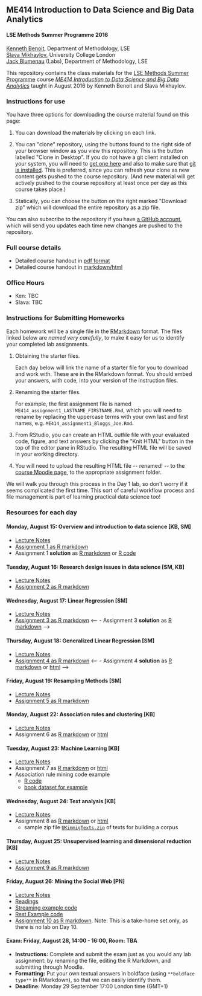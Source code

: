 ## ME414 Introduction to Data Science and Big Data Analytics ##


#### LSE Methods Summer Programme 2016

[Kenneth Benoit](kbenoit@lse.ac.uk), Department of Methodology, LSE  
[Slava Mikhaylov](s.mikhaylov@ucl.ac.uk), University College London  
[Jack Blumenau](J.Blumenau@lse.ac.uk) (Labs), Department of Methodology, LSE  

This repository contains the class materials for the [LSE Methods Summer Programme](http://www.lse.ac.uk/study/summerSchools/Methods/home.aspx) course [*ME414 Introduction to Data Science and Big Data Analytics*](http://www.lse.ac.uk/study/summerSchools/Methods/Quantitative/ME414.aspx) taught in August 2016 by Kenneth Benoit and Slava Mikhaylov.  

### Instructions for use ###

You have three options for downloading the course material found on this page:  

1.  You can download the materials by clicking on each link.  

2.  You can "clone" repository, using the buttons found to the right side of your browser window as you view this repository.  This is the button labelled "Clone in Desktop".  If you do not have a git client installed on your system, you will need to [get one here](https://git-scm.com/download/gui) and also to make sure that [git is installed](https://git-scm.com/downloads).  This is preferred, since you can refresh your clone as new content gets pushed to the course repository.  (And new material will get actively pushed to the course repository at least once per day as this course takes place.)

3.  Statically, you can choose the button on the right marked "Download zip" which will download the entire repository as a zip file.

You can also subscribe to the repository if you have [a GitHub account](https://github.com), which will send you updates each time new changes are pushed to the repository.

### Full course details ###

- Detailed course handout in [pdf format](handout/ME414Handout.pdf)
- Detailed course handout in [markdown/html](handout/ME414Handout.md)

### Office Hours ###

- Ken: TBC
- Slava: TBC


### Instructions for Submitting Homeworks ###

Each homework will be a single file in the [RMarkdown](https://goo.gl/ZqOwUe) format.  The files linked below are *named very carefully*, to make it easy for us to identify your completed lab assignments.  

1.  Obtaining the starter files.  

    Each day below will link the name of a starter file for you to download and work with.  These are in the RMarkdown format.  You should embed your answers, with code, into your version of the instruction files.

2.  Renaming the starter files.  
    
    For example, the first assignment file is named `ME414_assignment1_LASTNAME_FIRSTNAME.Rmd`, which you will need to rename by replacing the uppercase terms with your own last and first names, e.g.  `ME414_assignment1_Bloggs_Joe.Rmd`.
    
3.  From RStudio, you can create an HTML outfile file with your evaluated code, figure, and text answers by clicking the "Knit HTML" button in the top of the editor pane in RStudio.  The resulting HTML file will be saved in your working directory.

4.  You will need to upload the resulting HTML file -- renamed! -- to the [course Moodle page](https://shortcourses.lse.ac.uk/course/view.php?id=158), to the appropriate assignment folder.  

We will walk you through this process in the Day 1 lab, so don't worry if it seems complicated the first time.  This sort of careful workflow process and file management is part of learning practical data science too!

### Resources for each day ###

#### Monday, August 15: Overview and introduction to data science [KB, SM]

- [Lecture Notes](day1/ME414_day1.pdf)
- [Assignment 1 as R markdown](day1/ME414_assignment1_LASTNAME_FIRSTNAME.Rmd)
- Assignment 1 **solution** as [R markdown](day1/ME414_assignment1_solution.Rmd) or [R code](day1/ME414_assignment1_solution.R)
<!-- - [The results of the data science quiz](http://htmlpreview.github.com/?https://github.com/kbenoit/ME414/blob/master/day1/data_science_quiz.html) and the [anonymized dataset in .csv format](day1/data_science_quiz_results.csv). -->

#### Tuesday, August 16: Research design issues in data science [SM, KB]  

- [Lecture Notes](day2/ME414_day2.pdf)
- [Assignment 2 as R markdown](day2/ME414_assignment2_LASTNAME_FIRSTNAME.Rmd)
<!-- - Assignment 2 **solution** as [R markdown](day2/ME414_assignment2_solution.Rmd) -->

#### Wednesday, August 17: Linear Regression [SM] 

- [Lecture Notes](day3/ME414_day3.pdf)
- [Assignment 3 as R markdown](day3/ME414_assignment3_LASTNAME_FIRSTNAME.Rmd)
<-- - Assignment 3 **solution** as [R markdown](day3/ME414_assignment3_solution.Rmd) -->

#### Thursday, August 18: Generalized Linear Regression [SM] 

- [Lecture Notes](day4/ME414_day4.pdf)
- [Assignment 4 as R markdown](day4/ME414_assignment4_LASTNAME_FIRSTNAME.Rmd) 
<-- - Assignment 4 **solution** as [R markdown](day4/ME414_assignment4_solution.Rmd) or [html](http://htmlpreview.github.io/?https://github.com/kbenoit/ME414/blob/master/day4/ME414_assignment4_solution.html) -->

#### Friday, August 19: Resampling Methods [SM]

- [Lecture Notes](day5/ME414_day5.pdf)
- [Assignment 5 as R markdown](day5/ME414_assignment5_LASTNAME_FIRSTNAME.Rmd)
<!-- - Assignment 5 **solution** as [R markdown](day5/ME414_assignment5_solution.Rmd) or [html](http://htmlpreview.github.io/?https://github.com/kbenoit/ME414/blob/master/day5/ME414_assignment5_solution.html) -->

#### Monday, August 22: Association rules and clustering [KB]

- [Lecture Notes](day6/ME414_day6.pdf)
- Assignment 6 as [R markdown](day6/ME414_assignment6_LASTNAME_FIRSTNAME.Rmd) or [html](http://htmlpreview.github.io/?https://github.com/kbenoit/ME414/blob/master/day6/ME414_assignment6_LASTNAME_FIRSTNAME.html)
<!-- - Assignment 6 **solution** as [R markdown](day6/ME414_assignment6_solution.Rmd) or [html](http://htmlpreview.github.io/?https://github.com/kbenoit/ME414/blob/master/day6/ME414_assignment6_solution.html) -->

#### Tuesday, August 23: Machine Learning [KB]

- [Lecture Notes](day7/ME414_day7.pdf)
- Assignment 7 as [R markdown](day7/ME414_assignment7_LASTNAME_FIRSTNAME.Rmd) or [html](http://htmlpreview.github.io/?https://github.com/kbenoit/ME414/blob/master/day7/ME414_assignment7_LASTNAME_FIRSTNAME.html)
- Association rule mining code example
    - [R code](day7/apriori_example.R)
    - [book dataset for example](https://github.com/WinVector/zmPDSwR/raw/master/Bookdata/bookdata.tsv.gz)
<!-- - Assignment 7 **solution** as [R markdown](day7/ME414_assignment7_solution.Rmd) or [html](http://htmlpreview.github.io/?https://github.com/kbenoit/ME414/blob/master/day7/ME414_assignment7_solution.html) -->

#### Wednesday, August 24: Text analysis [KB]

- [Lecture Notes](day8/ME414_day8.pdf)
- Assignment 8 as [R markdown](day8/ME414_assignment8_LASTNAME_FIRSTNAME.Rmd) or [html](http://htmlpreview.github.io/?https://github.com/kbenoit/ME414/blob/master/day8/ME414_assignment8_LASTNAME_FIRSTNAME.html)
    - sample zip file [`UKimmigTexts.zip`](day8/UKimmigTexts.zip) of texts for building a corpus
<!-- - Assignment 8 **solution** as [R markdown](day8/ME414_assignment8_solution.Rmd) or [html](http://htmlpreview.github.io/?https://github.com/kbenoit/ME414/blob/master/day8/ME414_assignment8_solution.html) -->

#### Thursday, August 25: Unsupervised learning and dimensional reduction [KB]

- [Lecture Notes](day9/ME414_day9.pdf)
- [Assignment 9 as R markdown](day9/ME414_assignment9_LASTNAME_FIRSTNAME.Rmd)
<!-- - Assignment 9 **solution** as [R markdown](day9/ME414_assignment9_solution.Rmd) or [html](http://htmlpreview.github.io/?https://github.com/kbenoit/ME414/blob/master/day9/ME414_assignment9_solution.html) -->

#### Friday, August 26: Mining the Social Web [PN]

- [Lecture Notes](day10/ME414_day10.pdf)
- [Readings](day10/Day10Prep.md)
- [Streaming example code](streamRExample.R)
- [Rest Example code](restExample.R)
- [Assignment 10 as R markdown](day10/ME414_assignment10_LASTNAME_FIRSTNAME.Rmd).  Note: This is a take-home set only, as there is no lab on Day 10.

#### Exam: Friday, August 28, 14:00 - 16:00, Room: TBA

- **Instructions:**  Complete and submit the exam just as you would any lab assignment: by renaming the file, editing the R Markdown, and submitting through Moodle. 
- **Formatting:**  Put your own textual answers in boldface (using `**boldface type**` in RMarkdown), so that we can easily identify them.
- **Deadline:** Monday 29 September 17:00 London time (GMT+1)

